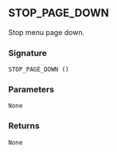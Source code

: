 ## STOP\_PAGE\_DOWN

Stop menu page down.


### Signature

`STOP_PAGE_DOWN ()`


### Parameters

`None`


### Returns

`None`